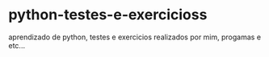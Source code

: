 # python-testes-e-exercicioss
aprendizado de python, testes e exercicios realizados por mim, progamas e etc...
